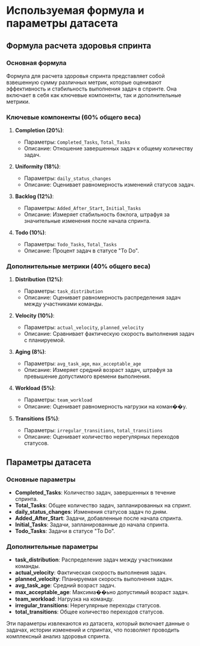 # Используемая формула и параметры датасета

## Формула расчета здоровья спринта

### Основная формула
Формула для расчета здоровья спринта представляет собой взвешенную сумму различных метрик, которые оценивают эффективность и стабильность выполнения задач в спринте. Она включает в себя как ключевые компоненты, так и дополнительные метрики.

### Ключевые компоненты (60% общего веса)
1. **Completion (20%)**: 
   - Параметры: `Completed_Tasks`, `Total_Tasks`
   - Описание: Отношение завершенных задач к общему количеству задач.

2. **Uniformity (18%)**: 
   - Параметры: `daily_status_changes`
   - Описание: Оценивает равномерность изменений статусов задач.

3. **Backlog (12%)**: 
   - Параметры: `Added_After_Start`, `Initial_Tasks`
   - Описание: Измеряет стабильность бэклога, штрафуя за значительные изменения после начала спринта.

4. **Todo (10%)**: 
   - Параметры: `Todo_Tasks`, `Total_Tasks`
   - Описание: Процент задач в статусе "To Do".

### Дополнительные метрики (40% общего веса)
1. **Distribution (12%)**: 
   - Параметры: `task_distribution`
   - Описание: Оценивает равномерность распределения задач между участниками команды.

2. **Velocity (10%)**: 
   - Параметры: `actual_velocity`, `planned_velocity`
   - Описание: Сравнивает фактическую скорость выполнения задач с планируемой.

3. **Aging (8%)**: 
   - Параметры: `avg_task_age`, `max_acceptable_age`
   - Описание: Измеряет средний возраст задач, штрафуя за превышение допустимого времени выполнения.

4. **Workload (5%)**: 
   - Параметры: `team_workload`
   - Описание: Оценивает равномерность нагрузки на коман��у.

5. **Transitions (5%)**: 
   - Параметры: `irregular_transitions`, `total_transitions`
   - Описание: Оценивает количество нерегулярных переходов статусов.

## Параметры датасета

### Основные параметры
- **Completed_Tasks**: Количество задач, завершенных в течение спринта.
- **Total_Tasks**: Общее количество задач, запланированных на спринт.
- **daily_status_changes**: Изменения статусов задач по дням.
- **Added_After_Start**: Задачи, добавленные после начала спринта.
- **Initial_Tasks**: Задачи, запланированные до начала спринта.
- **Todo_Tasks**: Задачи в статусе "To Do".

### Дополнительные параметры
- **task_distribution**: Распределение задач между участниками команды.
- **actual_velocity**: Фактическая скорость выполнения задач.
- **planned_velocity**: Планируемая скорость выполнения задач.
- **avg_task_age**: Средний возраст задач.
- **max_acceptable_age**: Максима��ьно допустимый возраст задач.
- **team_workload**: Нагрузка на команду.
- **irregular_transitions**: Нерегулярные переходы статусов.
- **total_transitions**: Общее количество переходов статусов.

Эти параметры извлекаются из датасета, который включает данные о задачах, истории изменений и спринтах, что позволяет проводить комплексный анализ здоровья спринта. 